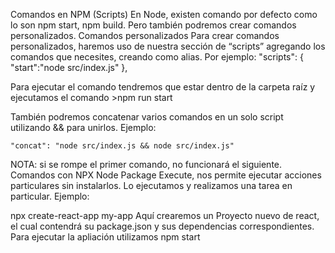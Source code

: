 Comandos en NPM (Scripts)
En Node, existen comando por defecto como lo son npm start, npm build. Pero también podremos crear comandos personalizados.
Comandos personalizados
Para crear comandos personalizados, haremos uso de nuestra sección de “scripts” agregando los comandos que necesites, creando como alias. Por ejemplo:
  "scripts": {
    "start":"node src/index.js"
  },

Para ejecutar el comando tendremos que estar dentro de la carpeta raíz y ejecutamos el comando >npm run start

También podremos concatenar varios comandos en un solo script utilizando && para unirlos. Ejemplo:

    "concat": "node src/index.js && node src/index.js"
NOTA: si se rompe el primer comando, no funcionará el siguiente.
Comandos con NPX
Node Package Execute, nos permite ejecutar acciones particulares sin instalarlos. Lo ejecutamos y realizamos una tarea en particular. Ejemplo:

npx create-react-app my-app
Aquí crearemos un Proyecto nuevo de react, el cual contendrá su package.json y sus dependencias correspondientes.
Para ejecutar la apliación utilizamos npm start